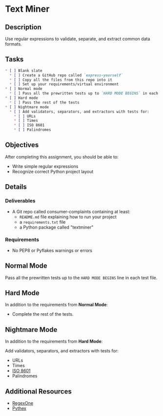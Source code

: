 # Text Miner

## Description

Use regular expressions to validate, separate, and extract common data formats.

## Tasks
```markdown
* [ ] Blank slate
  * [ ] Create a GitHub repo called `express-yourself`
  * [ ] Copy all the files from this repo into it
  * [ ] Set up your requirements/virtual environment
* [ ] Normal mode
  * [ ] Pass all the prewritten tests up to `HARD MODE BEGINS` in each test file
* [ ] Hard mode
  * [ ] Pass the rest of the tests
* [ ] Nightmare mode
  * [ ] Add validators, separators, and extractors with tests for:
    * [ ] URLs
    * [ ] Times
    * [ ] ISO 8601
    * [ ] Palindromes
```

## Objectives

After completing this assignment, you should be able to:

* Write simple regular expressions
* Recognize correct Python project layout

## Details

### Deliverables

* A Git repo called consumer-complaints containing at least:
  * `README.md` file explaining how to run your project
  * a `requirements.txt` file
  * a Python package called "textminer"

### Requirements  

* No PEP8 or Pyflakes warnings or errors

## Normal Mode

Pass all the prewritten tests up to the `HARD MODE BEGINS` line in each test
file.

## Hard Mode

In addition to the requirements from **Normal Mode**:

* Complete the rest of the tests.

## Nightmare Mode

In addition to the requirements from **Hard Mode**:

Add validators, separators, and extractors with tests for:

* URLs
* Times
* [ISO 8601](https://en.wikipedia.org/wiki/ISO_8601)
* Palindromes

## Additional Resources

* [RegexOne](http://regexone.com/)
* [Pythex](http://pythex.org/)
